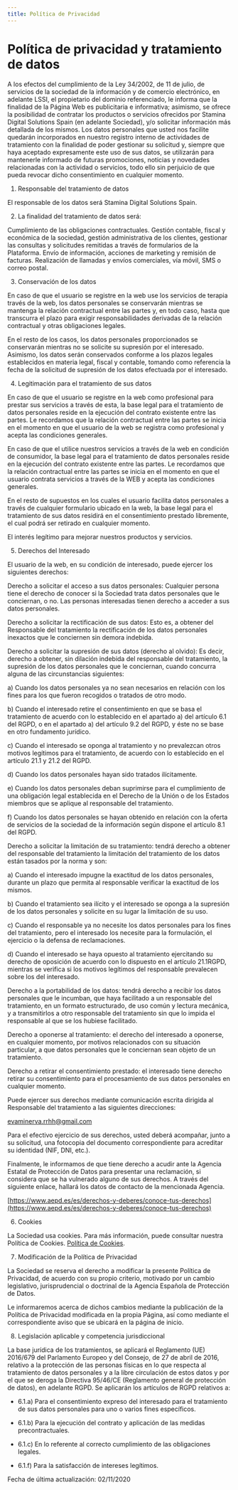 ```yaml
---
title: Política de Privacidad
---
```


# Política de privacidad y tratamiento de datos

  

A los efectos del cumplimiento de la Ley 34/2002, de 11 de julio, de servicios de la sociedad de la información y de comercio electrónico, en adelante LSSI, el propietario del dominio referenciado, le informa que la finalidad de la Página Web es publicitaria e informativa; asimismo, se ofrece la posibilidad de contratar los productos o servicios ofrecidos por Stamina Digital Solutions Spain (en adelante Sociedad), y/o solicitar información más detallada de los mismos. Los datos personales que usted nos facilite quedarán incorporados en nuestro registro interno de actividades de tratamiento con la finalidad de poder gestionar su solicitud y, siempre que haya aceptado expresamente este uso de sus datos, se utilizarán para mantenerle informado de futuras promociones, noticias y novedades relacionadas con la actividad o servicios, todo ello sin perjuicio de que pueda revocar dicho consentimiento en cualquier momento.

  

1. Responsable del tratamiento de datos

El responsable de los datos será Stamina Digital Solutions Spain.

  

2. La finalidad del tratamiento de datos será:

Cumplimiento de las obligaciones contractuales. Gestión contable, fiscal y económica de la sociedad, gestión administrativa de los clientes, gestionar las consultas y solicitudes remitidas a través de formularios de la Plataforma. Envío de información, acciones de marketing y remisión de facturas. Realización de llamadas y envíos comerciales, vía móvil, SMS o correo postal.

  

3. Conservación de los datos

En caso de que el usuario se registre en la web use los servicios de terapia través de la web, los datos personales se conservarán mientras se mantenga la relación contractual entre las partes y, en todo caso, hasta que transcurra el plazo para exigir responsabilidades derivadas de la relación contractual y otras obligaciones legales.

En el resto de los casos, los datos personales proporcionados se conservarán mientras no se solicite su supresión por el interesado. Asimismo, los datos serán conservados conforme a los plazos legales establecidos en materia legal, fiscal y contable, tomando como referencia la fecha de la solicitud de supresión de los datos efectuada por el interesado.

  

4. Legitimación para el tratamiento de sus datos

En caso de que el usuario se registre en la web como profesional para prestar sus servicios a través de esta, la base legal para el tratamiento de datos personales reside en la ejecución del contrato existente entre las partes. Le recordamos que la relación contractual entre las partes se inicia en el momento en que el usuario de la web se registra como profesional y acepta las condiciones generales.

En caso de que el utilice nuestros servicios a través de la web en condición de consumidor, la base legal para el tratamiento de datos personales reside en la ejecución del contrato existente entre las partes. Le recordamos que la relación contractual entre las partes se inicia en el momento en que el usuario contrata servicios a través de la WEB y acepta las condiciones generales.

En el resto de supuestos en los cuales el usuario facilita datos personales a través de cualquier formulario ubicado en la web, la base legal para el tratamiento de sus datos residirá en el consentimiento prestado libremente, el cual podrá ser retirado en cualquier momento.

El interés legítimo para mejorar nuestros productos y servicios.

  

5. Derechos del Interesado

El usuario de la web, en su condición de interesado, puede ejercer los siguientes derechos:

Derecho a solicitar el acceso a sus datos personales: Cualquier persona tiene el derecho de conocer si la Sociedad trata datos personales que le conciernan, o no. Las personas interesadas tienen derecho a acceder a sus datos personales.

Derecho a solicitar la rectificación de sus datos: Esto es, a obtener del Responsable del tratamiento la rectificación de los datos personales inexactos que le conciernen sin demora indebida.

Derecho a solicitar la supresión de sus datos (derecho al olvido): Es decir, derecho a obtener, sin dilación indebida del responsable del tratamiento, la supresión de los datos personales que le conciernan, cuando concurra alguna de las circunstancias siguientes:

a) Cuando los datos personales ya no sean necesarios en relación con los fines para los que fueron recogidos o tratados de otro modo.

b) Cuando el interesado retire el consentimiento en que se basa el tratamiento de acuerdo con lo establecido en el apartado a) del artículo 6.1 del RGPD, o en el apartado a) del artículo 9.2 del RGPD, y éste no se base en otro fundamento jurídico.

c) Cuando el interesado se oponga al tratamiento y no prevalezcan otros motivos legítimos para el tratamiento, de acuerdo con lo establecido en el artículo 21.1 y 21.2 del RGPD.

d) Cuando los datos personales hayan sido tratados ilícitamente.

e) Cuando los datos personales deban suprimirse para el cumplimiento de una obligación legal establecida en el Derecho de la Unión o de los Estados miembros que se aplique al responsable del tratamiento.

f) Cuando los datos personales se hayan obtenido en relación con la oferta de servicios de la sociedad de la información según dispone el artículo 8.1 del RGPD.

  

Derecho a solicitar la limitación de su tratamiento: tendrá derecho a obtener del responsable del tratamiento la limitación del tratamiento de los datos están tasados por la norma y son:

a) Cuando el interesado impugne la exactitud de los datos personales, durante un plazo que permita al responsable verificar la exactitud de los mismos.

b) Cuando el tratamiento sea ilícito y el interesado se oponga a la supresión de los datos personales y solicite en su lugar la limitación de su uso.

c) Cuando el responsable ya no necesite los datos personales para los fines del tratamiento, pero el interesado los necesite para la formulación, el ejercicio o la defensa de reclamaciones.

d) Cuando el interesado se haya opuesto al tratamiento ejercitando su derecho de oposición de acuerdo con lo dispuesto en el artículo 21.1RGPD, mientras se verifica si los motivos legítimos del responsable prevalecen sobre los del interesado.

Derecho a la portabilidad de los datos: tendrá derecho a recibir los datos personales que le incumban, que haya facilitado a un responsable del tratamiento, en un formato estructurado, de uso común y lectura mecánica, y a transmitirlos a otro responsable del tratamiento sin que lo impida el responsable al que se los hubiese facilitado.

Derecho a oponerse al tratamiento: el derecho del interesado a oponerse, en cualquier momento, por motivos relacionados con su situación particular, a que datos personales que le conciernan sean objeto de un tratamiento.

Derecho a retirar el consentimiento prestado: el interesado tiene derecho retirar su consentimiento para el procesamiento de sus datos personales en cualquier momento.

Puede ejercer sus derechos mediante comunicación escrita dirigida al Responsable del tratamiento a las siguientes direcciones:

[evaminerva.rrhh@gmail.com](mailto:evaminerva.rrhh@gmail.com)

Para el efectivo ejercicio de sus derechos, usted deberá acompañar, junto a su solicitud, una fotocopia del documento correspondiente para acreditar su identidad (NIF, DNI, etc.).

Finalmente, le informamos de que tiene derecho a acudir ante la Agencia Estatal de Protección de Datos para presentar una reclamación, si considera que se ha vulnerado alguno de sus derechos. A través del siguiente enlace, hallará los datos de contacto de la mencionada Agencia.

[https://www.aepd.es/es/derechos-y-deberes/conoce-tus-derechos](https://www.aepd.es/es/derechos-y-deberes/conoce-tus-derechos)

  

6. Cookies

La Sociedad usa cookies. Para más información, puede consultar nuestra Política de Cookies. [Política de Cookies](https://evaminerva.com/cookies).

  

7. Modificación de la Política de Privacidad

La Sociedad se reserva el derecho a modificar la presente Política de Privacidad, de acuerdo con su propio criterio, motivado por un cambio legislativo, jurisprudencial o doctrinal de la Agencia Española de Protección de Datos.

  

Le informaremos acerca de dichos cambios mediante la publicación de la Política de Privacidad modificada en la propia Página, así como mediante el correspondiente aviso que se ubicará en la página de inicio.

  

8. Legislación aplicable y competencia jurisdiccional

La base jurídica de los tratamientos, se aplicará el Reglamento (UE) 2016/679 del Parlamento Europeo y del Consejo, de 27 de abril de 2016, relativo a la protección de las personas físicas en lo que respecta al tratamiento de datos personales y a la libre circulación de estos datos y por el que se deroga la Directiva 95/46/CE (Reglamento general de protección de datos), en adelante RGPD. Se aplicarán los artículos de RGPD relativos a:

-   6.1.a) Para el consentimiento expreso del interesado para el tratamiento de sus datos personales para uno o varios fines específicos.
    
-   6.1.b) Para la ejecución del contrato y aplicación de las medidas precontractuales.
    
-   6.1.c) En lo referente al correcto cumplimiento de las obligaciones legales.
    
-   6.1.f) Para la satisfacción de intereses legítimos.
    

  

Fecha de última actualización: 02/11/2020